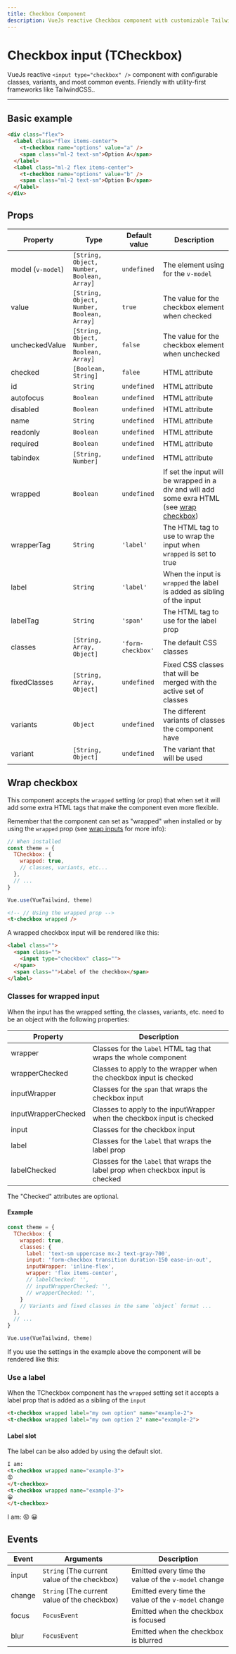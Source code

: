 ```yaml
---
title: Checkbox Component
description: VueJs reactive Checkbox component with customizable TailwindCSS or any CSS Framework classes.
---
```


# Checkbox input (TCheckbox)

VueJs reactive `<input type="checkbox" />` component with configurable classes, variants, and most common events. Friendly with utility-first frameworks like TailwindCSS..

<t-checkbox-playground></t-checkbox-playground>

<hr>

## Basic example

```html
<div class="flex">
  <label class="flex items-center">
    <t-checkbox name="options" value="a" />
    <span class="ml-2 text-sm">Option A</span>
  </label>
  <label class="ml-2 flex items-center">
    <t-checkbox name="options" value="b" />
    <span class="ml-2 text-sm">Option B</span>
  </label>
</div>
```

<checkbox-basic-example></checkbox-basic-example>

## Props


| Property          | Type                                       | Default value     | Description                                                                                                 |
| ----------------- | ------------------------------------------ | ----------------- | ----------------------------------------------------------------------------------------------------------- |
| model (`v-model`) | `[String, Object, Number, Boolean, Array]` | `undefined`       | The element using for the `v-model`                                                                         |
| value             | `[String, Object, Number, Boolean, Array]` | `true`            | The value for the checkbox element when checked                                                             |
| uncheckedValue    | `[String, Object, Number, Boolean, Array]` | `false`           | The value for the checkbox element when unchecked                                                           |
| checked           | `[Boolean, String]`                        | `falee`           | HTML attribute                                                                                              |
| id                | `String`                                   | `undefined`       | HTML attribute                                                                                              |
| autofocus         | `Boolean`                                  | `undefined`       | HTML attribute                                                                                              |
| disabled          | `Boolean`                                  | `undefined`       | HTML attribute                                                                                              |
| name              | `String`                                   | `undefined`       | HTML attribute                                                                                              |
| readonly          | `Boolean`                                  | `undefined`       | HTML attribute                                                                                              |
| required          | `Boolean`                                  | `undefined`       | HTML attribute                                                                                              |
| tabindex          | `[String, Number]`                         | `undefined`       | HTML attribute                                                                                              |
| wrapped           | `Boolean`                                  | `undefined`       | If set the input will be wrapped in a div and will add some exra HTML (see [wrap checkbox](#wrap-checkbox)) |
| wrapperTag        | `String`                                   | `'label'`         | The HTML tag to use to wrap the input when `wrapped` is set to true                                         |
| label             | `String`                                   | `'label'`         | When the input is `wrapped` the label is added as sibling of the input                                      |
| labelTag          | `String`                                   | `'span'`          | The HTML tag to use for the label prop                                                                      |
| classes           | `[String, Array, Object]`                  | `'form-checkbox'` | The default CSS classes                                                                                     |
| fixedClasses      | `[String, Array, Object]`                  | `undefined`       | Fixed CSS classes that will be merged with the active set of classes                                        |
| variants          | `Object`                                   | `undefined`       | The different variants of classes the component have                                                        |
| variant           | `[String, Object]`                         | `undefined`       | The variant that will be used                                                                               |

## Wrap checkbox

This component accepts the `wrapped` setting (or prop) that when set it will add some extra HTML tags that make the component even more flexible.

Remember that the component can set as "wrapped" when installed or by using the `wrapped` prop (see [wrap inputs](/docs/theming#wrap-inputs) for more info):

```js
// When installed
const theme = {
  TCheckbox: {
    wrapped: true,
    // classes, variants, etc...
  },
  // ...
}

Vue.use(VueTailwind, theme)
```

```html
<!-- // Using the wrapped prop -->
<t-checkbox wrapped />
```

A wrapped checkbox input will be rendered like this:

```html
<label class="">
  <span class="">
    <input type="checkbox" class="">
  </span>
  <span class="">Label of the checkbox</span>
</label>
```

### Classes for wrapped input

When the input has the wrapped setting, the classes, variants, etc. need to be an object with the following properties:


| Property            | Description                                                                      |
| ------------------- | -------------------------------------------------------------------------------- |
| wrapper             | Classes for the `label` HTML tag that wraps the whole component                  |
| wrapperChecked      | Classes to apply to the wrapper when the checkbox input is checked               |
| inputWrapper        | Classes for the `span` that wraps the checkbox input                             |
| inputWrapperChecked | Classes to apply to the inputWrapper when the checkbox input is checked          |
| input               | Classes for the checkbox input                                                   |
| label               | Classes for the `label` that wraps the label prop                                |
| labelChecked        | Classes for the `label` that wraps the label prop when checkbox input is checked |

The "Checked" attributes are optional.

#### Example

```js
const theme = {
  TCheckbox: {
    wrapped: true,
    classes: {
      label: 'text-sm uppercase mx-2 text-gray-700',
      input: 'form-checkbox transition duration-150 ease-in-out',
      inputWrapper: 'inline-flex',
      wrapper: 'flex items-center',
      // labelChecked: '',
      // inputWrapperChecked: '',
      // wrapperChecked: '',
    }
    // Variants and fixed classes in the same `object` format ...
  },
  // ...
}

Vue.use(VueTailwind, theme)
```

If you use the settings in the example above the component will be rendered like this:

<preview>
  <t-checkbox name="example-b" :classes="{
    label: 'text-sm uppercase mx-2 text-gray-700',
    input: 'form-checkbox transition duration-150 ease-in-out',
    inputWrapper: 'inline-flex',
    wrapper: 'flex items-center',
  }" label="Option A" wrapped ></t-checkbox>
  <t-checkbox name="example-b" :classes="{
    label: 'text-sm uppercase mx-2 text-gray-700',
    input: 'form-checkbox transition duration-150 ease-in-out',
    inputWrapper: 'inline-flex',
    wrapper: 'flex items-center',
  }" label="Option B" wrapped></t-checkbox>
</preview>

### Use a label

When the TCheckbox component has the `wrapped` setting set it accepts a label prop that is added as a sibling of the `input`

```html
<t-checkbox wrapped label="my own option" name="example-2">
<t-checkbox wrapped label="my own option 2" name="example-2">
```

<preview>
<t-checkbox wrapped label="my own option" name="example-2"></t-checkbox>
<t-checkbox wrapped label="my own option 2" name="example-2"></t-checkbox>
</preview>

#### Label slot

The label can be also added by using the default slot.

```html
I am: 
<t-checkbox wrapped name="example-3">
😡
</t-checkbox>
<t-checkbox wrapped name="example-3">
😀
</t-checkbox>
```

<preview>
I am: 
<t-checkbox wrapped name="example-3">
😡
</t-checkbox>
<t-checkbox wrapped name="example-3">
😀
</t-checkbox>
</preview>

## Events

| Event  | Arguments                                    | Description                                          |
| ------ | -------------------------------------------- | ---------------------------------------------------- |
| input  | `String` (The current value of the checkbox) | Emitted every time the value of the `v-model` change |
| change | `String` (The current value of the checkbox) | Emitted every time the value of the `v-model` change |
| focus  | `FocusEvent`                                 | Emitted when the checkbox is focused                 |
| blur   | `FocusEvent`                                 | Emitted when the checkbox is blurred                 |
